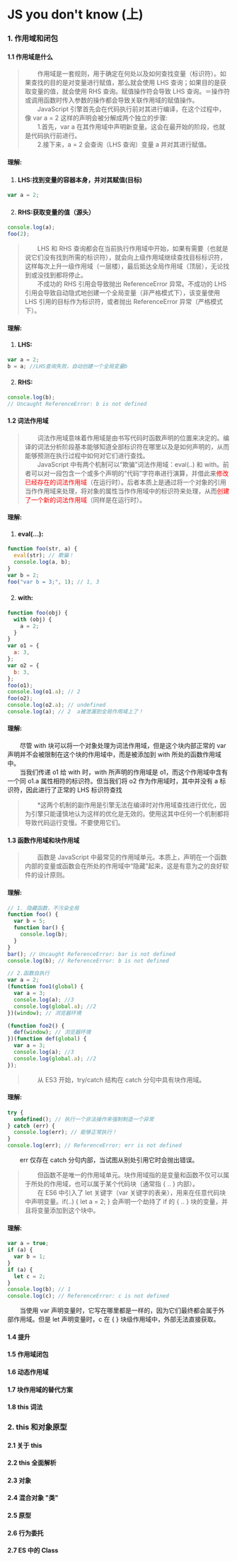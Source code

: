 # JS you don't know (上)

### 1. 作用域和闭包

#### 1.1 作用域是什么

> &emsp;&emsp;作用域是一套规则，用于确定在何处以及如何查找变量（标识符）。如果查找的目的是对变量进行赋值，那么就会使用 LHS 查询；如果目的是获取变量的值，就会使用 RHS 查询。赋值操作符会导致 LHS 查询。＝操作符或调用函数时传入参数的操作都会导致关联作用域的赋值操作。  
> &emsp;&emsp;JavaScript 引擎首先会在代码执行前对其进行编译，在这个过程中，像 var a = 2 这样的声明会被分解成两个独立的步骤:  
> &emsp;&emsp;1.首先，var a 在其作用域中声明新变量。这会在最开始的阶段，也就是代码执行前进行。  
> &emsp;&emsp;2.接下来，a = 2 会查询（LHS 查询）变量 a 并对其进行赋值。

#### 理解:

1.  #### LHS:找到变量的容器本身，并对其赋值(目标)

```javascript
var a = 2;
```

2.  #### RHS:获取变量的值（源头）

```javascript
console.log(a);
foo(2);
```

> &emsp;&emsp;LHS 和 RHS 查询都会在当前执行作用域中开始，如果有需要（也就是说它们没有找到所需的标识符），就会向上级作用域继续查找目标标识符，这样每次上升一级作用域（一层楼），最后抵达全局作用域（顶层），无论找到或没找到都将停止。  
> &emsp;&emsp;不成功的 RHS 引用会导致抛出 ReferenceError 异常。不成功的 LHS 引用会导致自动隐式地创建一个全局变量（非严格模式下），该变量使用 LHS 引用的目标作为标识符，或者抛出 ReferenceError 异常（严格模式下）。

#### 理解:

1.  #### LHS:

```javascript
var a = 2;
b = a; //LHS查询失败，自动创建一个全局变量b
```

2.  #### RHS:

```javascript
console.log(b);
// Uncaught ReferenceError: b is not defined
```

#### 1.2 词法作用域

> &emsp;&emsp;词法作用域意味着作用域是由书写代码时函数声明的位置来决定的。编译的词法分析阶段基本能够知道全部标识符在哪里以及是如何声明的，从而能够预测在执行过程中如何对它们进行查找。  
> &emsp;&emsp;JavaScript 中有两个机制可以“欺骗”词法作用域：eval(..) 和 with。前者可以对一段包含一个或多个声明的“代码”字符串进行演算，并借此来<font color='red'>修改已经存在的词法作用域</font>（在运行时）。后者本质上是通过将一个对象的引用当作作用域来处理，将对象的属性当作作用域中的标识符来处理，从而<font color="red">创建了一个新的词法作用域</font>（同样是在运行时）。

#### 理解:

1.  #### eval(...):

```javascript
function foo(str, a) {
  eval(str); // 欺骗！
  console.log(a, b);
}
var b = 2;
foo("var b = 3;", 1); // 1, 3
```

2.  #### with:

```javascript
function foo(obj) {
  with (obj) {
    a = 2;
  }
}
var o1 = {
  a: 3,
};
var o2 = {
  b: 3,
};
foo(o1);
console.log(o1.a); // 2
foo(o2);
console.log(o2.a); // undefined
console.log(a); // 2  a被泄漏到全局作用域上了！
```

#### 理解:

&emsp;&emsp;尽管 with 块可以将一个对象处理为词法作用域，但是这个块内部正常的 var 声明并不会被限制在这个块的作用域中，而是被添加到 with 所处的函数作用域中。  
&emsp;&emsp;当我们传递 o1 给 with 时，with 所声明的作用域是 o1，而这个作用域中含有一个同 o1.a 属性相符的标识符。但当我们将 o2 作为作用域时，其中并没有 a 标识符，因此进行了正常的 LHS 标识符查找

> &emsp;&emsp;\*这两个机制的副作用是引擎无法在编译时对作用域查找进行优化，因为引擎只能谨慎地认为这样的优化是无效的。使用这其中任何一个机制都将导致代码运行变慢。不要使用它们。

#### 1.3 函数作用域和块作用域

> &emsp;&emsp;函数是 JavaScript 中最常见的作用域单元。本质上，声明在一个函数内部的变量或函数会在所处的作用域中“隐藏”起来，这是有意为之的良好软件的设计原则。

#### 理解:

```javascript
// 1. 隐藏函数，不污染全局
function foo() {
  var b = 5;
  function bar() {
    console.log(b);
  }
}
bar(); // Uncaught ReferenceError: bar is not defined
console.log(b); // ReferenceError: b is not defined

// 2.函数自执行
var a = 2;
(function foo1(global) {
  var a = 3;
  console.log(a); //3
  console.log(global.a); //2
})(window); // 浏览器环境

(function foo2() {
  def(window); // 浏览器环境
})(function def(global) {
  var a = 3;
  console.log(a); //3
  console.log(global.a); //2
});
```

> &emsp;&emsp;从 ES3 开始，try/catch 结构在 catch 分句中具有块作用域。

#### 理解:

```javascript
try {
  undefined(); // 执行一个非法操作来强制制造一个异常
} catch (err) {
  console.log(err); // 能够正常执行！
}
console.log(err); // ReferenceError: err is not defined
```

&emsp;&emsp;err 仅存在 catch 分句内部，当试图从别处引用它时会抛出错误。

> &emsp;&emsp;但函数不是唯一的作用域单元。块作用域指的是变量和函数不仅可以属于所处的作用域，也可以属于某个代码块（通常指 { .. } 内部）。  
> &emsp;&emsp;在 ES6 中引入了 let 关键字（var 关键字的表亲），用来在任意代码块中声明变量。if(..) { let a = 2; } 会声明一个劫持了 if 的 { .. } 块的变量，并且将变量添加到这个块中。

#### 理解:

```javascript
var a = true;
if (a) {
  var b = 1;
}
if (a) {
  let c = 2;
}
console.log(b); // 1
console.log(c); // ReferenceError: c is not defined
```

&emsp;&emsp;当使用 var 声明变量时，它写在哪里都是一样的，因为它们最终都会属于外部作用域。但是 let 声明变量时，c 在 { } 块级作用域中，外部无法直接获取。

#### 1.4 提升

#### 1.5 作用域闭包

#### 1.6 动态作用域

#### 1.7 块作用域的替代方案

#### 1.8 this 词法

### 2. this 和对象原型

#### 2.1 关于 this

#### 2.2 this 全面解析

#### 2.3 对象

#### 2.4 混合对象 "类"

#### 2.5 原型

#### 2.6 行为委托

#### 2.7 ES 中的 Class

```

```
